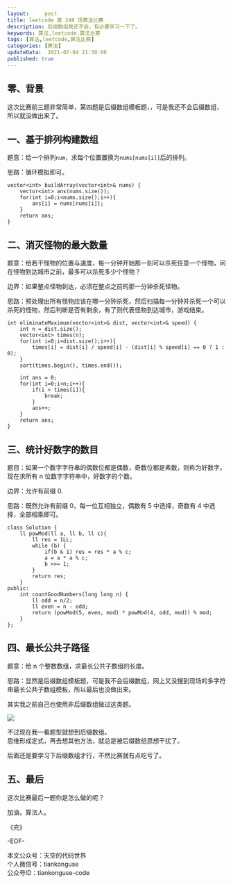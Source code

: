 ```yaml
---   
layout:     post  
title: leetcode 第 248 场算法比赛  
description: 后缀数组我还不会，有必要学习一下了。   
keywords: 算法,leetcode,算法比赛  
tags: [算法,leetcode,算法比赛]    
categories: [算法]  
updateData:  2021-07-04 21:30:00  
published: true  
---  
```



## 零、背景  

这次比赛前三题非常简单，第四题是后缀数组模板题，，可是我还不会后缀数组，所以就没做出来了。  


## 一、基于排列构建数组  


题意：给一个排列`num`，求每个位置置换为`nums[nums[i]]`后的排列。  


思路：循环模拟即可。  


```
vector<int> buildArray(vector<int>& nums) {
    vector<int> ans(nums.size());
    for(int i=0;i<nums.size();i++){
        ans[i] = nums[nums[i]];
    }
    return ans;
}
```


## 二、消灭怪物的最大数量


题意：给若干怪物的位置与速度，每一分钟开始那一刻可以杀死任意一个怪物，问在怪物到达城市之前，最多可以杀死多少个怪物？  

边界：如果整点怪物到达，必须在整点之前的那一分钟杀死怪物。  


思路：预处理出所有怪物应该在哪一分钟杀死，然后扫描每一分钟并杀死一个可以杀死的怪物，然后判断是否有剩余，有了则代表怪物到达城市，游戏结束。  



```
int eliminateMaximum(vector<int>& dist, vector<int>& speed) {
    int n = dist.size();
    vector<int> times(n);
    for(int i=0;i<dist.size();i++){
        times[i] = dist[i] / speed[i] - (dist[i] % speed[i] == 0 ? 1 : 0);
    }
    sort(times.begin(), times.end());

    int ans = 0;
    for(int i=0;i<n;i++){
        if(i > times[i]){
            break;
        }
        ans++;
    }
    return ans;
}
```


## 三、统计好数字的数目  


题目：如果一个数字字符串的偶数位都是偶数，奇数位都是素数，则称为好数字。  
现在求所有 n 位数字字符串中，好数字的个数。  


边界：允许有前缀 0.  


思路：既然允许有前缀 0，每一位互相独立，偶数有 5 中选择，奇数有 4 中选择，全部相乘即可。  


```
class Solution {
    ll powMod(ll a, ll b, ll c){
        ll res = 1LL;
        while (b) {
            if(b & 1) res = res * a % c;
            a = a * a % c;
            b >>= 1;
        }
        return res;
    }
public:
    int countGoodNumbers(long long n) {
        ll odd = n/2;
        ll even = n - odd;
        return (powMod(5, even, mod) * powMod(4, odd, mod)) % mod;
    }
};
```


## 四、最长公共子路径  

题意：给 n 个整数数组，求最长公共子数组的长度。  


思路：显然是后缀数组模板题，可是我不会后缀数组，网上又没搜到现场的多字符串最长公共子数组模板，所以最后也没做出来。  


其实我之前自己也使用非后缀数组做过这类题。  


![](https://res.tiankonguse.com/images/2021/07/04/001.png)


不过现在我一看题型就想到后缀数组。  
思维形成定式，再去想其他方法，就总是被后缀数组思想干扰了。  


后面还是要学习下后缀数组才行，不然比赛就有点吃亏了。  


## 五、最后  


这次比赛最后一题你是怎么做的呢？  



加油，算法人。  


《完》  


-EOF-  



本文公众号：天空的代码世界  
个人微信号：tiankonguse  
公众号ID：tiankonguse-code  
  

